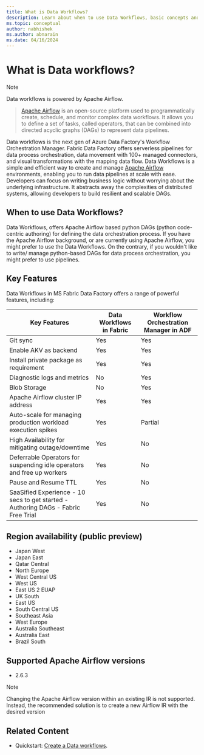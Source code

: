 ```yaml
---
title: What is Data Workflows?
description: Learn about when to use Data Workflows, basic concepts and supported regions.
ms.topic: conceptual
author: nabhishek
ms.author: abnarain
ms.date: 04/16/2024
---
```

# What is Data workflows?

> [!NOTE]
> Data workflows is powered by Apache Airflow.

> [Apache Airflow](https://airflow.apache.org/) is an open-source platform used to programmatically create, schedule, and monitor complex data workflows. It allows you to define a set of tasks, called operators, that can be combined into directed acyclic graphs (DAGs) to represent data pipelines.

Data workflows is the next gen of Azure Data Factory's Workflow Orchestration Manager.
Fabric Data Factory offers serverless pipelines for data process orchestration, data movement with 100+ managed connectors, and visual transformations with the mapping data flow.
Data Workflows is a simple and efficient way to create and manage [Apache Airflow](https://airflow.apache.org) environments, enabling you to run data pipelines at scale with ease. Developers can focus on writing business logic without worrying about the underlying infrastructure. It abstracts away the complexities of distributed systems, allowing developers to build resilient and scalable DAGs.

## When to use Data Workflows?

Data Workflows, offers Apache Airflow based python DAGs (python code-centric authoring) for defining the data orchestration process. If you have the Apache Airflow background, or are currently using Apache Airflow, you might prefer to use the Data Workflows. On the contrary, if you wouldn't like to write/ manage python-based DAGs for data process orchestration, you might prefer to use pipelines.

## Key Features
Data Workflows in MS Fabric Data Factory offers a range of powerful features, including:

| Key Features     | Data Workflows in Fabric | Workflow Orchestration Manager in ADF |
| ---------------- | --- | --- |
| Git sync | Yes | Yes |
| Enable AKV as backend | Yes | Yes|
| Install private package as requirement | Yes | Yes |
| Diagnostic logs and metrics | No | Yes |
| Blob Storage | No | Yes |
| Apache Airflow cluster IP address | Yes | Yes |
| Auto-scale for managing production workload execution spikes | Yes | Partial |
| High Availability for mitigating outage/downtime | Yes | No |
| Deferrable Operators for suspending idle operators and free up workers | Yes | No |
| Pause and Resume TTL | Yes | No |
| SaaSified Experience - 10 secs to get started - Authoring DAGs - Fabric Free Trial | Yes | No |


## Region availability (public preview)

- Japan West
- Japan East
- Qatar Central
- North Europe
- West Central US
- West US
- East US 2 EUAP
- UK South
- East US
- South Central US
- Southeast Asia
- West Europe
- Australia Southeast
- Australia East
- Brazil South

## Supported Apache Airflow versions

- 2.6.3

> [!NOTE]
> Changing the Apache Airflow version within an existing IR is not supported. Instead, the recommended solution is to create a new Airflow IR with the desired version


## Related Content

* Quickstart: [Create a Data workflows](../data-factory/create-data-workflows.md).

